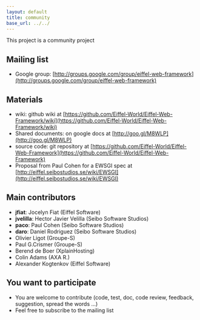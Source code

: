```yaml
---
layout: default
title: community
base_url: ../../
---
```

This project is a community project

## Mailing list ##
- Google group: [http://groups.google.com/group/eiffel-web-framework](http://groups.google.com/group/eiffel-web-framework)

## Materials ##
- wiki: github wiki at [https://github.com/Eiffel-World/Eiffel-Web-Framework/wiki](https://github.com/Eiffel-World/Eiffel-Web-Framework/wiki)
- Shared documents:  on google docs at [http://goo.gl/M8WLP](http://goo.gl/M8WLP)
- source code: git repository at [https://github.com/Eiffel-World/Eiffel-Web-Framework](https://github.com/Eiffel-World/Eiffel-Web-Framework)
- Proposal from Paul Cohen for a EWSGI spec at [http://eiffel.seibostudios.se/wiki/EWSGI](http://eiffel.seibostudios.se/wiki/EWSGI)

## Main contributors ##
- **jfiat**: Jocelyn Fiat (Eiffel Software)
- **jvelilla**: Hector Javier Velilla (Seibo Software Studios)
- **paco**: Paul Cohen (Seibo Software Studios)
- **daro**: Daniel Rodriguez (Seibo Software Studios)
- Olivier Ligot (Groupe-S)
- Paul G.Crismer (Groupe-S)
- Berend de Boer (XplainHosting)
- Colin Adams (AXA R.)
- Alexander Kogtenkov (Eiffel Software)

## You want to participate ##
- You are welcome to contribute (code, test, doc, code review, feedback, suggestion, spread the words ...)
- Feel free to subscribe to the mailing list